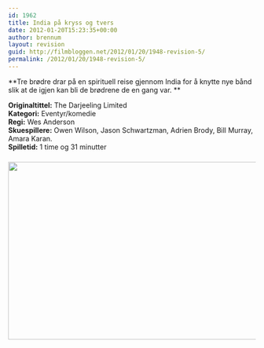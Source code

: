 ```yaml
---
id: 1962
title: India på kryss og tvers
date: 2012-01-20T15:23:35+00:00
author: brennum
layout: revision
guid: http://filmbloggen.net/2012/01/20/1948-revision-5/
permalink: /2012/01/20/1948-revision-5/
---
```

**Tre brødre drar på en spirituell reise gjennom India for å knytte nye bånd slik at de igjen kan bli de brødrene de en gang var. ** 

**Originaltittel:** The Darjeeling Limited  
**Kategori:** Eventyr/komedie  
**Regi:** Wes Anderson  
**Skuespillere:** Owen Wilson, Jason Schwartzman, Adrien Brody, Bill Murray, Amara Karan.  
**Spilletid:** 1 time og 31 minutter

<img style="padding-right: 8px;padding-top: 8px;padding-bottom: 8px" src="http://kino1138.files.wordpress.com/2010/07/2007_the_darjeeling_limited_002.jpg" alt="" width="592" height="362" />